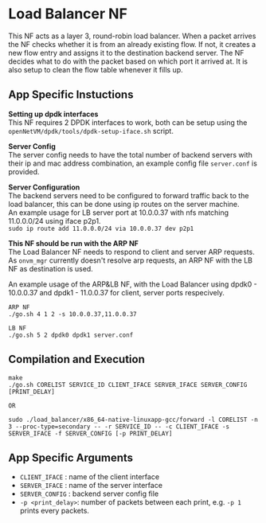 Load Balancer NF
==

This NF acts as a layer 3, round-robin load balancer. When a packet arrives the NF checks whether it is from an already existing flow. If not, it creates a new flow entry and assigns it to the destination backend server. The NF decides what to do with the packet based on which port it arrived at. It is also setup to clean the flow table whenever it fills up.

App Specific Instuctions
--
**Setting up dpdk interfaces**  
This NF requires 2 DPDK interfaces to work, both can be setup using the `openNetVM/dpdk/tools/dpdk-setup-iface.sh` script.  

**Server Config**  
The server config needs to have the total number of backend servers with their ip and mac address combination, an example config file `server.conf` is provided.  

**Server Configuration**  
The backend servers need to be configured to forward traffic back to the load balancer, this can be done using ip routes on the server machine.  
An example usage for LB server port at 10.0.0.37 with nfs matching 11.0.0.0/24 using iface p2p1.   
```sudo ip route add 11.0.0.0/24 via 10.0.0.37 dev p2p1```  

**This NF should be run with the ARP NF**    
The Load Balancer NF needs to respond to client and server ARP requests. As `onvm_mgr` currently doesn't resolve arp requests, an ARP NF    with the LB NF as destination is used.

An example usage of the ARP&LB NF, with the Load Balancer using dpdk0 - 10.0.0.37 and  dpdk1 - 11.0.0.37 for client, server ports respecively. 
```
ARP NF
./go.sh 4 1 2 -s 10.0.0.37,11.0.0.37

LB NF
./go.sh 5 2 dpdk0 dpdk1 server.conf 
```


Compilation and Execution
--
```
make
./go.sh CORELIST SERVICE_ID CLIENT_IFACE SERVER_IFACE SERVER_CONFIG [PRINT_DELAY]

OR

sudo ./load_balancer/x86_64-native-linuxapp-gcc/forward -l CORELIST -n 3 --proc-type=secondary -- -r SERVICE_ID -- -c CLIENT_IFACE -s SERVER_IFACE -f SERVER_CONFIG [-p PRINT_DELAY]
```

App Specific Arguments
--
  - `CLIENT_IFACE` : name of the client interface
  - `SERVER_IFACE` : name of the server interface
  - `SERVER_CONFIG` : backend server config file
  - `-p <print_delay>`: number of packets between each print, e.g. `-p 1` prints every packets.
